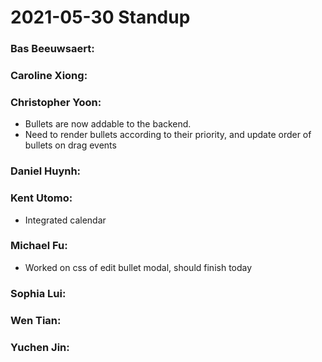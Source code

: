 # 2021-05-30 Standup

### **Bas Beeuwsaert:**

### **Caroline Xiong:**

### **Christopher Yoon:**
- Bullets are now addable to the backend.
- Need to render bullets according to their priority, and update order of bullets on drag events

### **Daniel Huynh:**

### **Kent Utomo:**
- Integrated calendar

### **Michael Fu:**
- Worked on css of edit bullet modal, should finish today

### **Sophia Lui:** 

### **Wen Tian:**

### **Yuchen Jin:**